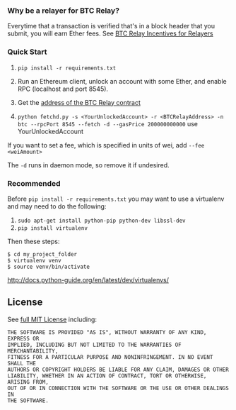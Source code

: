 ### Why be a relayer for BTC Relay?

Everytime that a transaction is verified that's in a block header that you submit, you will earn Ether fees.  See [BTC Relay Incentives for Relayers](https://github.com/ethereum/btcrelay/tree/master#incentives-for-relayers)

### Quick Start

1. `pip install -r requirements.txt`

1. Run an Ethereum client, unlock an account with some Ether, and enable RPC (localhost and port 8545).

1. Get the [address of the BTC Relay contract](https://github.com/ethers/btcrelay/blob/wallet/README.md#btc-relay-contract-address-and-abi)

1. `python fetchd.py -s <YourUnlockedAccount> -r <BTCRelayAddress> -n btc --rpcPort 8545 --fetch -d --gasPrice 200000000000`  use YourUnlockedAccount

If you want to set a fee, which is specified in units of wei, add `--fee <weiAmount>`

The `-d` runs in daemon mode, so remove it if undesired.


### Recommended

Before `pip install -r requirements.txt` you may want to use a virtualenv and
may need to do the following:

1. `sudo apt-get install python-pip python-dev libssl-dev`
1. `pip install virtualenv`

Then these steps:
```
$ cd my_project_folder
$ virtualenv venv
$ source venv/bin/activate
```
http://docs.python-guide.org/en/latest/dev/virtualenvs/

## License

See [full MIT License](LICENSE) including:
```
THE SOFTWARE IS PROVIDED "AS IS", WITHOUT WARRANTY OF ANY KIND, EXPRESS OR
IMPLIED, INCLUDING BUT NOT LIMITED TO THE WARRANTIES OF MERCHANTABILITY,
FITNESS FOR A PARTICULAR PURPOSE AND NONINFRINGEMENT. IN NO EVENT SHALL THE
AUTHORS OR COPYRIGHT HOLDERS BE LIABLE FOR ANY CLAIM, DAMAGES OR OTHER
LIABILITY, WHETHER IN AN ACTION OF CONTRACT, TORT OR OTHERWISE, ARISING FROM,
OUT OF OR IN CONNECTION WITH THE SOFTWARE OR THE USE OR OTHER DEALINGS IN
THE SOFTWARE.
```
